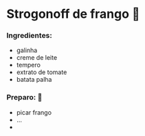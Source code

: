 # Strogonoff de frango :chicken:

### Ingredientes:

- galinha
- creme de leite 
- tempero
- extrato de tomate 
- batata palha



### Preparo: :hocho:

- picar frango
- ...
- 
